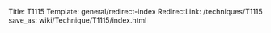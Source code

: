 Title: T1115
Template: general/redirect-index
RedirectLink: /techniques/T1115
save_as: wiki/Technique/T1115/index.html